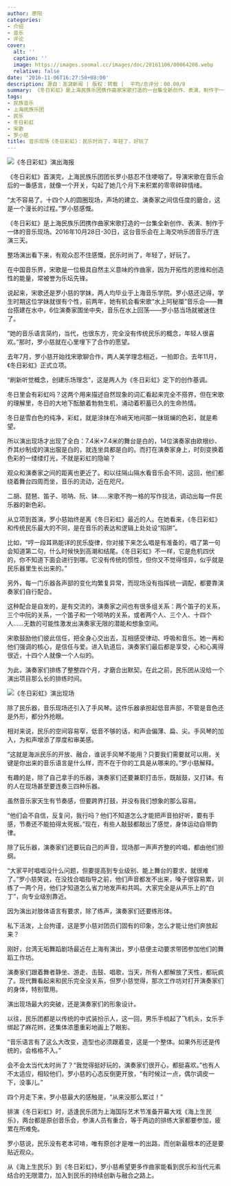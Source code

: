 ```yaml
---
author: 廖阳
categories:
- 介绍
- 音乐
- 评论
cover:
  alt: ''
  caption: ''
  image: https://images.soomal.cc/images/doc/20161106/00064208.webp
  relative: false
date: '2016-11-06T16:27:50+08:00'
description: 源自：澎湃新闻 | 版权：转载 |  平均/总评分：00.00/0
summary: 《冬日彩虹》是上海民族乐团携作曲家宋歌打造的一台集全新创作、表演、制作于一体的音乐现场。2016年10月28日-30日，这台音乐会在上海交响乐团音乐厅连演三天。整场演出看下来，有观众忍不住感慨，民乐时尚了，年轻了，好玩了……
tags:
- 民族音乐
- 上海民族乐团
- 民乐
- 冬日彩虹
- 宋歌
- 罗小慈
title: 音乐现场《冬日彩虹》：民乐时尚了，年轻了，好玩了
---
```


![《冬日彩虹》演出海报](https://images.soomal.cc/images/doc/20161106/00064207_01.webp)





《冬日彩虹》首演完，上海民族乐团团长罗小慈忍不住哽咽了。导演宋歌在音乐会后的一番感言，就像一个开关，勾起了她几个月下来积累的零零碎碎情绪。

“太不容易了。十四个人的圆圈现场，声场的建立、演奏家之间信任度的磨合，这是一个漫长的过程。”罗小慈感慨。

《冬日彩虹》是上海民族乐团携作曲家宋歌打造的一台集全新创作、表演、制作于一体的音乐现场。2016年10月28日-30日，这台音乐会在上海交响乐团音乐厅连演三天。

整场演出看下来，有观众忍不住感慨，民乐时尚了，年轻了，好玩了。

在中国音乐界，宋歌是一位极具自然主义意味的作曲家，因为开拓性的思维和创造性的能量，常被誉为乐坛先锋。

说起来，宋歌还是罗小慈的学妹，两人均毕业于上海音乐学院。罗小慈还记得，学生时期这位学妹就很有个性，前两年，她有机会看宋歌“水上阿秘厘”音乐会――舞台搭建在水中，6位演奏家围坐中央，音乐在水上回荡――罗小慈当场就被迷住了。

“她的音乐语言简约，当代，也很东方，完全没有传统民乐的概念，年轻人很喜欢。”那时，罗小慈就在心里埋下了合作的愿望。

去年7月，罗小慈开始找宋歌聊合作，两人美学理念相近，一拍即合。去年11月，《冬日彩虹》正式立项。

“刷新听觉概念，创建乐场理念”，这是两人为《冬日彩虹》定下的创作基调。

冬日里会有彩虹吗？这两个用来描述自然现象的词汇看起来完全不搭界，但在宋歌的理解里，冬日的大地下酝酿着勃勃生机，涌动着积蓄已久的生命热情。

冬日是雪白色的纯净，彩虹，就是涂抹在冷峭天地间那一抹斑斓的色彩，就是希望。

所以演出现场才出现了全白：7.4米×7.4米的舞台是白的，14位演奏家由欧根纱、乔其纱制成的演出服是白的，就连坐具都是白的。而打在演奏家身上，时刻变换着色彩的一缕缕灯光，不就是彩虹的隐喻？

观众和演奏家之间的距离也更近了。和以往隔山隔水看音乐会不同，这回，他们都绕着舞台四周而坐，音乐的流动，近在咫尺。

二胡、琵琶、笛子、唢呐、阮、钵……宋歌不拘一格的写作技法，调动出每一件民乐器的新色彩。

从立项到首演，罗小慈始终是离《冬日彩虹》最近的人。在她看来，《冬日彩虹》和传统民乐最大的不同，是在音乐的表达和逻辑上处处设“陷阱”。

比如，“哼一段耳熟能详的民乐旋律，你对接下来怎么唱是有准备的，唱了第一句会知道第二句，什么时候快到高潮和结尾。《冬日彩虹》不一样，它是危机四伏的，你不知道下面会进行到哪。它没有传统的惯性，但你又不觉得怪异，似乎就是民乐器里生长出来的。”

另外，每一门乐器各声部的变化均繁复异常，而现场没有指挥统一调配，都要靠演奏家们自行配合。

这种配合是自发的，是有交流的，演奏家之间也有很多组关系：两个笛子的关系，三个中阮的关系，一个笛子和一个唢呐的关系，或者两个人、三个人、十四个人……无数的可能性激发出演奏家无限的潜能和想象空间。

宋歌鼓励他们彼此信任，把全身心交出去，互相感受律动、呼吸和音乐。她一再和他们强调的核心，是信任与爱。进入轨道后，演奏家们最后都是享受，心和心离得很近，十四个人就像一个人似的。

为此，演奏家们排练了整整四个月，才磨合出默契。在此之前，民乐团从没给一个演出项目那么长的排练时间。

![《冬日彩虹》演出现场](https://images.soomal.cc/images/doc/20161106/00064206.webp)





除了民乐器，音乐现场还引入了手风琴。这件乐器承担起低音声部，不管是音色还是外形，都分外抢眼。

相对来说，民乐的空间容易窄，低音不够的话，和声会偏薄、扁、尖。手风琴的加入，为和声增添了厚度和审美感。

“这就是海派民乐的开放、融合，谁说手风琴不能用？只要我们需要就可以用，关键是你出来的音乐语言是什么样，而不在于你的工具是从哪来的。”罗小慈解释。

有趣的是，除了自己拿手的乐器，演奏家们还要兼职打击乐，既敲鼓，又打钵。有的人在现场甚至要连奏三四种乐器。

虽然音乐家天生有节奏感，但要跨界打鼓，并没有我们想象的那么容易。

“他们会不自信，反复问，我行吗？他们不知道怎么才能把声音拍好听，要有手感，节奏还不能拍得太死板。”现在，有些人敲鼓都敲出了感觉，身体运动自带韵律。

除了玩乐器，演奏家们还要玩自己的声音，现场那一声声齐整的吟唱，都由他们担纲。

“大家平时唱唱没什么问题，但要提高到专业级别、能上舞台的要求，就很难了。”罗小慈笑说，在没找合唱指导之前，他们声音都发不出来，嗓子很容易累，训练了一两个月，他们才知道怎么省力地发声和共鸣。大家完全是从声乐上的“白丁”，向专业级别靠近。

因为演出对肢体语言有要求，除了练声，演奏家们还要练形体。

私下活泼，上台拘谨，这是罗小慈对团员们固有的印象，怎么才能让他们奔放起来？

刚好，台湾无垢舞蹈剧场最近在上海有演出，罗小慈便主动要求带团参加他们的舞蹈工作坊。

演奏家们跟着舞者静坐、游走、击鼓、唱歌，当天，所有人都解放了天性，都玩疯了。现代舞看起来和民乐完全没关系，但罗小慈觉得，那次工作坊对打开演奏家们的身体，特别管用。

演出现场最大的突破，还是演奏家们的形象设计。

以往，民乐团都是以传统的中式装扮示人，这一回，男乐手梳起了飞机头，女乐手绑起了麻花辫，还集体浓墨重彩地画上了眼影。

“音乐语言有了这么大改变，造型也必须跟着变，这是一个整体。如果外形还是传统的，会格格不入。”

会不会太当代太时尚了？“我觉得挺好玩的，演奏家们很开心，都挺喜欢。”也有人不太适应，相较他们，罗小慈的心态反倒更开放，“有时候过一点，偶尔调皮一下，没事儿。”

四个月走下来，罗小慈最大的感触是，“从来没那么累过！”

排演《冬日彩虹》时，适逢民乐团为上海国际艺术节准备开幕大戏《海上生民乐》，两台都是原创音乐会，参演人员有重合，等于两边的排练大家都要参加，疲累在所难免。

罗小慈说，民乐没有老本可啃，唯有原创才是唯一的出路，而创新最根本的还是要贴近观众。

从《海上生民乐》到《冬日彩虹》，罗小慈希望更多作曲家能看到民乐和当代元素结合的无限潜力，加入到民乐的持续创新与融合之路上。